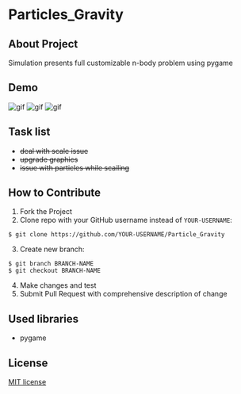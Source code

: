 # Particles_Gravity
## About Project
Simulation presents full customizable n-body problem using pygame 
## Demo 
![gif](https://user-images.githubusercontent.com/123249470/236646110-be4bdf11-9532-4dd3-bc83-0b9ed5e365ce.gif)
![gif](https://user-images.githubusercontent.com/123249470/236646107-053e41b3-52e6-46e1-b30d-7fae6ee85a1a.gif)
![gif](https://user-images.githubusercontent.com/123249470/236646111-3484842c-0e67-442d-a6ab-337d866f97c5.gif)
## Task list 
* <del>deal with scale issue</del>
* <del>upgrade graphics</del>
* <del>issue with particles while scailing </del>
## How to Contribute
1. Fork the Project
2. Clone repo with your GitHub username instead of ```YOUR-USERNAME```:<br>
```
$ git clone https://github.com/YOUR-USERNAME/Particle_Gravity
```
3. Create new branch:<br>
```
$ git branch BRANCH-NAME 
$ git checkout BRANCH-NAME
```
4. Make changes and test<br>
5. Submit Pull Request with comprehensive description of change
## Used libraries
* pygame 
## License 
[MIT license](LICENSE)
